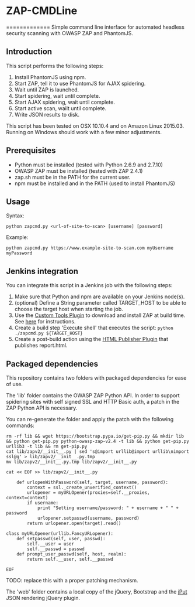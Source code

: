 # ZAP-CMDLine
=============
Simple command line interface for automated headless security scanning with OWASP ZAP and PhantomJS.

Introduction
-------------
This script performs the following steps:

1. Install PhantomJS using npm.
2. Start ZAP, tell it to use PhantomJS for AJAX spidering.
3. Wait until ZAP is launched.
4. Start spidering, wait until complete.
5. Start AJAX spidering, wait until complete.
6. Start active scan, wailt until complete.
7. Write JSON results to disk.

This script has been tested on OSX 10.10.4 and on Amazon Linux 2015.03.
Running on Windows should work with a few minor adjustments.

Prerequisites
-------------
- Python must be installed (tested with Python 2.6.9 and 2.7.10)
- OWASP ZAP must be installed (tested with ZAP 2.4.1)
- zap.sh must be in the PATH for the current user.
- npm must be installed and in the PATH (used to install PhantomJS)

Usage
-----
Syntax:
```
python zapcmd.py <url-of-site-to-scan> [username] [password]
```

Example:
```
python zapcmd.py https://www.example-site-to-scan.com myUsername myPassword
```


Jenkins integration
-------------------
You can integrate this script in a Jenkins job with the following steps:

1. Make sure that Python and npm are available on your Jenkins node(s).
2. (optional) Define a String parameter called TARGET_HOST to be able to choose the target host when starting the job.
3. Use the [Custom Tools Plugin](https://wiki.jenkins-ci.org/display/JENKINS/Custom+Tools+Plugin) to download and install ZAP at build time. See [here](https://wiki.jenkins-ci.org/display/JENKINS/ZAProxy+Plugin) for instructions.
4. Create a build step 'Execute shell' that executes the script: `python ./zapcmd.py ${TARGET_HOST}`
5. Create a post-build action using the [HTML Publisher Plugin](https://wiki.jenkins-ci.org/display/JENKINS/HTML+Publisher+Plugin) that publishes report.html. 

Packaged dependencies
---------------------------------
This repository contains two folders with packaged dependencies for ease of use.

The 'lib' folder contains the OWASP ZAP Python API. 
In order to support spidering sites with self signed SSL and HTTP Basic auth, a patch in the ZAP Python API is necessary. 

You can re-generate the folder and apply the patch with the following commands:
```
rm -rf lib && wget https://bootstrap.pypa.io/get-pip.py && mkdir lib && python get-pip.py python-owasp-zap-v2.4 -t lib && python get-pip.py urllib3 -t lib && rm get-pip.py 
cat lib/zapv2/__init__.py | sed 's@import urllib@import urllib\nimport ssl@g' > lib/zapv2/__init__.py.tmp
mv lib/zapv2/__init__.py.tmp lib/zapv2/__init__.py

cat << EOF >> lib/zapv2/__init__.py

    def urlopenWithPassword(self, target, username, password):
        context = ssl._create_unverified_context()
        urlopener = myURLOpener(proxies=self.__proxies, context=context)
        if username:
            print "Setting username/password: " + username + " " + password
            urlopener.setpasswd(username, password)
        return urlopener.open(target).read()

class myURLOpener(urllib.FancyURLopener):
    def setpasswd(self, user, passwd):
        self.__user = user
        self.__passwd = passwd
    def prompt_user_passwd(self, host, realm):
        return self.__user, self.__passwd

EOF

```
TODO: replace this with a proper patching mechanism.



The 'web' folder contains a local copy of the jQuery, Bootstrap and the [jPut](https://shabeer-ali-m.github.io/jPut) JSON rendering jQuery plugin.
